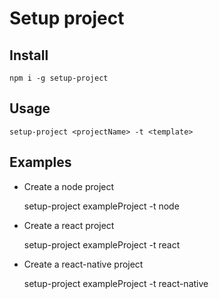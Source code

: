 # Setup project

## Install

    npm i -g setup-project

## Usage

    setup-project <projectName> -t <template>

## Examples

- Create a node project

    setup-project exampleProject -t node


- Create a react project

    setup-project exampleProject -t react


- Create a react-native project

    setup-project exampleProject -t react-native
